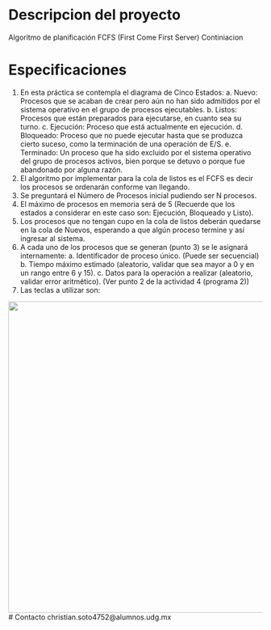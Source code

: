 # Descripcion del proyecto
Algoritmo de planificación FCFS (First Come First Server) Continiacion

# Especificaciones
1. En esta práctica se contempla el diagrama de Cinco Estados:
    a. Nuevo: Procesos que se acaban de crear pero aún no han sido admitidos por el sistema
       operativo en el grupo de procesos ejecutables.
    b. Listos: Procesos que están preparados para ejecutarse, en cuanto sea su turno.
    c. Ejecución: Proceso que está actualmente en ejecución.
    d. Bloqueado: Proceso que no puede ejecutar hasta que se produzca cierto suceso, como
       la terminación de una operación de E/S.
    e. Terminado: Un proceso que ha sido excluido por el sistema operativo del grupo de
       procesos activos, bien porque se detuvo o porque fue abandonado por alguna razón.
2. El algoritmo por implementar para la cola de listos es el FCFS es decir los procesos se
   ordenarán conforme van llegando.
3. Se preguntará el Número de Procesos inicial pudiendo ser N procesos.
4. El máximo de procesos en memoria será de 5 (Recuerde que los estados a considerar en este
   caso son: Ejecución, Bloqueado y Listo).
5. Los procesos que no tengan cupo en la cola de listos deberán quedarse en la cola de Nuevos,
   esperando a que algún proceso termine y así ingresar al sistema.
6. A cada uno de los procesos que se generan (punto 3) se le asignará internamente:
    a. Identificador de proceso único. (Puede ser secuencial)
    b. Tiempo máximo estimado (aleatorio, validar que sea mayor a 0 y en un rango entre
       6 y 15).
    c. Datos para la operación a realizar (aleatorio, validar error aritmético). (Ver punto 2
       de la actividad 4 (programa 2))
7. Las teclas a utilizar son: 
<img src="https://cdn.discordapp.com/attachments/762088441314934794/859559833291456512/unknown.png" width="706" height="616">
# Contacto
christian.soto4752@alumnos.udg.mx  
